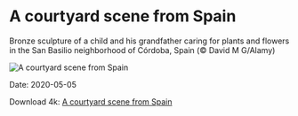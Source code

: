 # A courtyard scene from Spain

Bronze sculpture of a child and his grandfather caring for plants and flowers in the San Basilio neighborhood of Córdoba, Spain (© David M G/Alamy)

![A courtyard scene from Spain](https://bing.com/th?id=OHR.CordovanCourts_EN-US4311661710_UHD.jpg&rf=LaDigue_UHD.jpg&pid=hp&w=1024&h=576)

Date: 2020-05-05

Download 4k: [A courtyard scene from Spain](https://bing.com/th?id=OHR.CordovanCourts_EN-US4311661710_UHD.jpg&rf=LaDigue_UHD.jpg&pid=hp&w=3840&h=2160)

